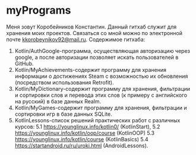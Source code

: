 # myPrograms
Меня зовут Коробейников Константин. Данный гитхаб служит для хранения моих проектов. Связаться со мной можно по электронной почте kkorobeynikov92@mail.ru.
Содержимое гитхаба:
1. Kotlin/AuthGoogle-программа, осуществляющая авторизацию через google, а после авторизации позволяет искать пользователей в GitHub.
2. Kotlin/MyAchievements-содержит программу для хранения информации о достижениях Steam с возможностью их обновления (посредством использования Retrofit).
3. Kotlin/MyDictionary-содержит программу для хранения, фильтрации и сортировки слов и перевода этих слов (к примеру с английского на русский) в базе данных Realm.
4. Kotlin/MyGames-содержит программу для хранения, фильтрации и сортировки игр в базе данных SQLite.
5. KotlinLessons-список решений практических работ с различных курсов: 
5.1 https://younglinux.info/kotlin0/ (KotlinStart), 
5.2 https://younglinux.info/kotlin/oop/course (KotlinOOP)
5.3 https://younglinux.info/kotlin/course (KotlinBasics)
5.4 https://startandroid.ru/ru/uroki.html (AndroidLessons).
